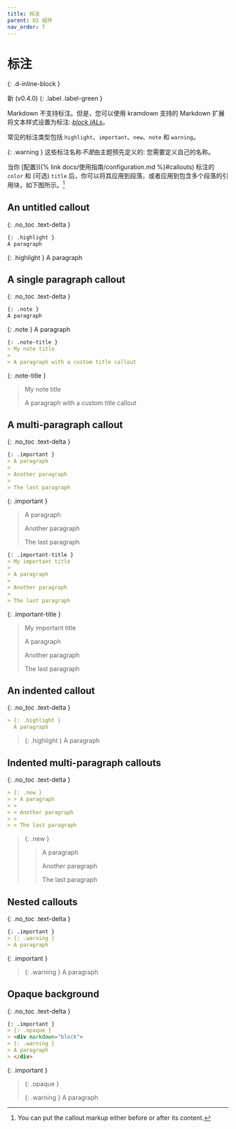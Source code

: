 ```yaml
---
title: 标注
parent: UI 组件
nav_order: 7
---
```


# 标注
{: .d-inline-block }

新 (v0.4.0)
{: .label .label-green }

Markdown 不支持标注。但是，您可以使用 kramdown 支持的 Markdown 扩展将文本样式设置为标注: [*block IALs*](https://kramdown.gettalong.org/quickref.html#block-attributes)。

常见的标注类型包括 `highlight`、`important`、`new`、`note` 和 `warning`。

{: .warning }
这些标注名称*不是*由主题预先定义的: 您需要定义自己的名称。

当你 [配置]({% link docs/使用指南/configuration.md %}#callouts) 标注的 `color` 和 (可选) `title` 后，你可以将其应用到段落，或者应用到包含多个段落的引用块，如下图所示。[^postfix]

[^postfix]:
    You can put the callout markup either before or after its content.

## An untitled callout
{: .no_toc .text-delta }

```markdown
{: .highlight }
A paragraph
```

{: .highlight }
A paragraph


## A single paragraph callout
{: .no_toc .text-delta }

```markdown
{: .note }
A paragraph
```

{: .note }
A paragraph

```markdown
{: .note-title }
> My note title
>
> A paragraph with a custom title callout
```

{: .note-title }
> My note title
>
> A paragraph with a custom title callout

## A multi-paragraph callout
{: .no_toc .text-delta }

```markdown
{: .important }
> A paragraph
>
> Another paragraph
>
> The last paragraph
```

{: .important }
> A paragraph
>
> Another paragraph
>
> The last paragraph

```markdown
{: .important-title }
> My important title
>
> A paragraph
>
> Another paragraph
>
> The last paragraph
```

{: .important-title }
> My important title
>
> A paragraph
>
> Another paragraph
>
> The last paragraph

## An indented callout
{: .no_toc .text-delta }

```markdown
> {: .highlight }
  A paragraph
```

> {: .highlight }
  A paragraph

## Indented multi-paragraph callouts
{: .no_toc .text-delta }

```markdown
> {: .new }
> > A paragraph
> >
> > Another paragraph
> >
> > The last paragraph
```

> {: .new }
> > A paragraph
> >
> > Another paragraph
> >
> > The last paragraph


## Nested callouts
{: .no_toc .text-delta }

```markdown
{: .important }
> {: .warning }
> A paragraph
```

{: .important }
> {: .warning }
> A paragraph

## Opaque background
{: .no_toc .text-delta }

```markdown
{: .important }
> {: .opaque }
> <div markdown="block">
> {: .warning }
> A paragraph
> </div>
```

{: .important }
> {: .opaque }
> <div markdown="block">
> {: .warning }
> A paragraph
> </div>
